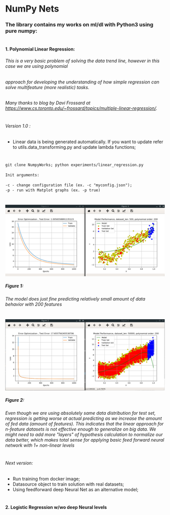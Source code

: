 # NumPy Nets

### The library contains my works on ml/dl with Python3 using pure numpy:
#
#

#### 1. Polynomial Linear Regression:

###### This is a very basic problem of solving the data trend line, however in this case we are using polynomial 
###### approach for developing the understanding of how simple regression can solve multifeature (more realistic) tasks. 
###### Many thanks to blog by Davi Frossard at https://www.cs.toronto.edu/~frossard/topics/multiple-linear-regression/. 
#
###### Version 1.0 :

- Linear data is being generated automatically. If you want to update refer to utils.data_transforming.py
and update lambda functions;
#

    git clone NumpyWorks; python experiments/linear_regression.py
    
    Init arguments:
    
    -c - change configuration file (ex. -c "myconfig.json");
    -p - run with Matplot graphs (ex. -p true)       

#
![alt text](https://github.com/space1panda/NumpyWorks/blob/master/assets/model_small.png)
##### Figure 1: 
*The model does just fine predicting relatively small amount of data behavior with 200 features*
#


![alt text](https://github.com/space1panda/NumpyWorks/blob/master/assets/model_big.png)
##### Figure 2: 
*Even though we are using absolutely same data distribution for test set, regression is getting worse at actual predicting as we increase the amount of fed data (amount of features).* 
*This indicates that the linear approach for n-feature datasets is not effective enough to generalize on big data. We might need to add more "layers" of hypothesis calculation to normalize our data better, which makes total sense for applying basic feed forward neural network with 1+ non-linear levels*

#
###### Next version:

- Run training from docker image;
- Datasource object to train solution with real datasets;
- Using feedforward deep Neural Net as an alternative model;
#
#

#### 2. Logistic Regression w/wo deep Neural levels
